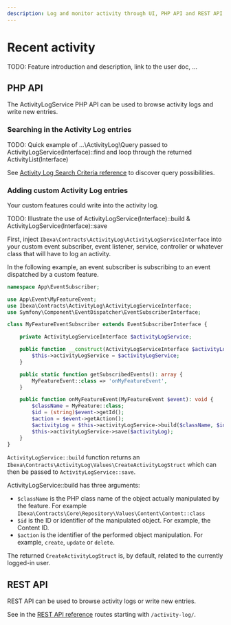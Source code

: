 ```yaml
---
description: Log and monitor activity through UI, PHP API and REST API.
---
```


# Recent activity

TODO: Feature introduction and description, link to the user doc, …

## PHP API

The ActivityLogService PHP API can be used to browse activity logs and write new entries.

### Searching in the Activity Log entries

TODO: Quick example of …\ActivityLog\Query passed to ActivityLogService(Interface)::find and loop through the returned ActivityList(Interface)

See [Activity Log Search Criteria reference](activity_log_search.md) to discover query possibilities.

### Adding custom Activity Log entries

Your custom features could write into the activity log.

TODO: Illustrate the use of ActivityLogService(Interface)::build & ActivityLogService(Interface)::save

First, inject `Ibexa\Contracts\ActivityLog\ActivityLogServiceInterface` into your custom event subscriber, event listener, service, controller or whatever class that will have to log an activity.

In the following example, an event subscriber is subscribing to an event dispatched by a custom feature. 

```php
namespace App\EventSubscriber;

use App\Event\MyFeatureEvent;
use Ibexa\Contracts\ActivityLog\ActivityLogServiceInterface;
use Symfony\Component\EventDispatcher\EventSubscriberInterface;

class MyFeatureEventSubscriber extends EventSubscriberInterface {

    private ActivityLogServiceInterface $activityLogService;

    public function __construct(ActivityLogServiceInterface $activityLogService) {
        $this->activityLogService = $activityLogService;
    }

    public static function getSubscribedEvents(): array {
        MyFeatureEvent::class => 'onMyFeatureEvent',
    }

    public function onMyFeatureEvent(MyFeatureEvent $event): void {
        $className = MyFeature::class;
        $id = (string)$event->getId();
        $action = $event->getAction();
        $activityLog = $this->activityLogService->build($className, $id, $action);
        $this->activityLogService->save($activityLog);
    }
}
```

`ActivityLogService::build` function returns an `Ibexa\Contracts\ActivityLog\Values\CreateActivityLogStruct` which can then be passed to `ActivityLogService::save`.

ActivityLogService::build has three arguments:

* `$className` is the PHP class name of the object actually manipulated by the feature. For example `Ibexa\Contracts\Core\Repository\Values\Content\Content::class`
* `$id` is the ID or identifier of the manipulated object. For example, the Content ID.
* `$action` is the identifier of the performed object manipulation. For example, `create`, `update` or `delete`.

The returned `CreateActivityLogStruct` is, by default, related to the currently logged-in user.

## REST API

REST API can be used to browse activity logs or write new entries.

See in the [REST API reference](../../api/rest_api/rest_api_reference/rest_api_reference.html#activity-log) routes starting with `/activity-log/`.

